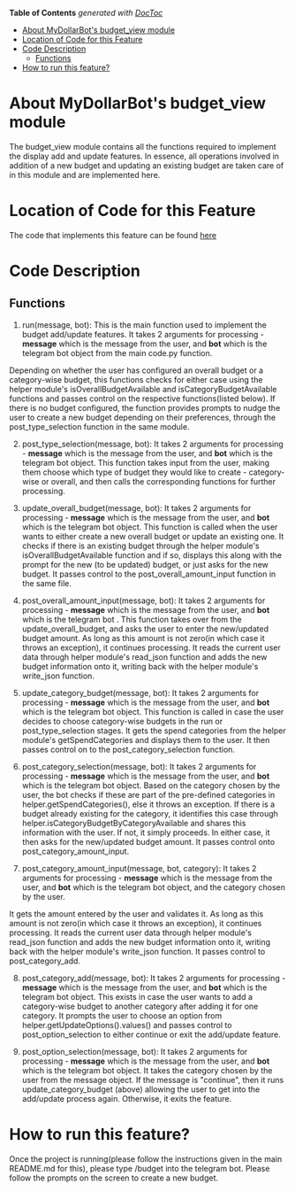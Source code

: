 <!-- START doctoc generated TOC please keep comment here to allow auto update -->
<!-- DON'T EDIT THIS SECTION, INSTEAD RE-RUN doctoc TO UPDATE -->
**Table of Contents**  *generated with [DocToc](https://github.com/thlorenz/doctoc)*

- [About MyDollarBot's budget_view module](#about-mydollarbots-budget_view-module)
- [Location of Code for this Feature](#location-of-code-for-this-feature)
- [Code Description](#code-description)
  - [Functions](#functions)
- [How to run this feature?](#how-to-run-this-feature)

<!-- END doctoc generated TOC please keep comment here to allow auto update -->

# About MyDollarBot's budget_view module
The budget_view module contains all the functions required to implement the display add and update features. In essence, all operations involved in addition of a new budget and updating an existing budget are taken care of in this module and are implemented here.

# Location of Code for this Feature
The code that implements this feature can be found [here](https://github.com/sak007/MyDollarBot-BOTGo/blob/main/code/budget_update.py)

# Code Description
## Functions

1. run(message, bot):
This is the main function used to implement the budget add/update features. It takes 2 arguments for processing - **message** which is the message from the user, and **bot** which is the telegram bot object from the main code.py function.

Depending on whether the user has configured an overall budget or a category-wise budget, this functions checks for either case using the helper module's isOverallBudgetAvailable and isCategoryBudgetAvailable functions and passes control on the respective functions(listed below). If there is no budget configured, the function provides prompts to nudge the user to create a new budget depending on their preferences, through the post_type_selection function in the same module.

2. post_type_selection(message, bot):
It takes 2 arguments for processing - **message** which is the message from the user, and **bot** which is the telegram bot object. This function takes input from the user, making them choose which type of budget they would like to create - category-wise or overall, and then calls the corresponding functions for further processing.

3. update_overall_budget(message, bot):
It takes 2 arguments for processing - **message** which is the message from the user, and **bot** which is the telegram bot object. This function is called when the user wants to either create a new overall budget or update an existing one.
It checks if there is an existing budget through the helper module's isOverallBudgetAvailable function and if so, displays this along with the prompt for the new (to be updated) budget, or just asks for the new budget. It passes control to the  post_overall_amount_input function in the same file.

4. post_overall_amount_input(message, bot):
It takes 2 arguments for processing - **message** which is the message from the user, and **bot** which is the telegram bot . This function takes over from the update_overall_budget, and asks the user to enter the new/updated budget amount.
As long as this amount is not zero(in which case it throws an exception), it continues processing. It reads the current user data through helper module's read_json function and adds the new budget information onto it, writing back with the helper module's write_json function.

5. update_category_budget(message, bot):
It takes 2 arguments for processing - **message** which is the message from the user, and **bot** which is the telegram bot object. This function is called in case the user decides to choose category-wise budgets in the run or post_type_selection stages.
It gets the spend categories from the helper module's getSpendCategories and displays them to the user. It then passes control on to the post_category_selection function.

6. post_category_selection(message, bot):
It takes 2 arguments for processing - **message** which is the message from the user, and **bot** which is the telegram bot object. Based on the category chosen by the user, the bot checks if these are part of the pre-defined categories in helper.getSpendCategories(), else it throws an exception.
If there is a budget already existing for the category, it identifies this case through helper.isCategoryBudgetByCategoryAvailable and shares this information with the user. If not, it simply proceeds. In either case, it then asks for the new/updated budget amount. It passes control onto post_category_amount_input.

7. post_category_amount_input(message, bot, category):
It takes 2 arguments for processing - **message** which is the message from the user, and **bot** which is the telegram bot object, and the category chosen by the user.

It gets the amount entered by the user and validates it. As long as this amount is not zero(in which case it throws an exception), it continues processing. It reads the current user data through helper module's read_json function and adds the new budget information onto it, writing back with the helper module's write_json function. It passes control to post_category_add.

8. post_category_add(message, bot):
It takes 2 arguments for processing - **message** which is the message from the user, and **bot** which is the telegram bot object. This exists in case the user wants to add a category-wise budget to another category after adding it for one category. It prompts the user to choose an option from  helper.getUpdateOptions().values() and passes control to post_option_selection to either continue or exit the add/update feature.

9. post_option_selection(message, bot):
It takes 2 arguments for processing - **message** which is the message from the user, and **bot** which is the telegram bot object.
It takes the category chosen by the user from the message object. If the message is "continue", then it runs update_category_budget (above) allowing the user to get into the add/update process again.
Otherwise, it exits the feature.

# How to run this feature?
Once the project is running(please follow the instructions given in the main README.md for this), please type /budget into the telegram bot. Please follow the prompts on the screen to create a new budget.
